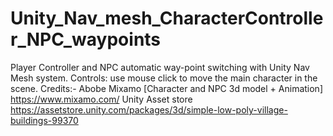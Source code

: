 # Unity_Nav_mesh_CharacterController_NPC_waypoints
Player Controller and NPC  automatic way-point switching  with Unity Nav Mesh system. Controls: use mouse click  to move the main character in the scene.  Credits:-  Abobe Mixamo [Character and NPC 3d model + Animation] https://www.mixamo.com/  Unity Asset store https://assetstore.unity.com/packages/3d/simple-low-poly-village-buildings-99370
